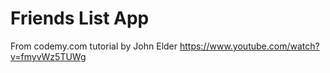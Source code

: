 # Friends List App

From codemy.com tutorial by John Elder
https://www.youtube.com/watch?v=fmyvWz5TUWg